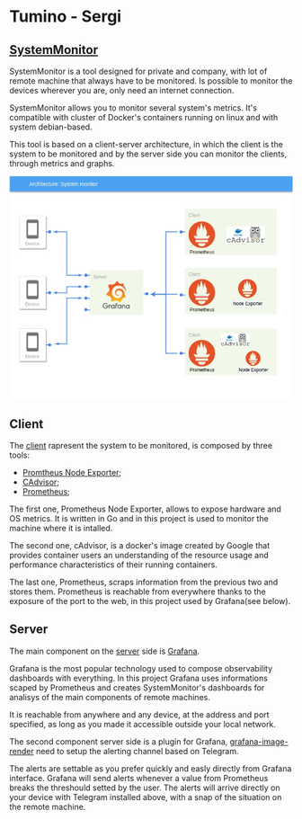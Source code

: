 # Tumino - Sergi

## [SystemMonitor](SystemMonitor)

SystemMonitor is a tool designed for private and company, with lot of remote machine that always have to be monitored. Is possible to monitor the devices wherever you are, only need an internet connection.

SystemMonitor allows you to monitor several system's metrics. It's compatible with cluster of Docker's containers running on linux and with system debian-based.

This tool is based on a client-server architecture, in which the client is the system to be monitored and by the server side you can monitor the clients, through metrics and graphs.

![Architecture](projectImage.jpg)

## Client

The [client](SystemMonitor/Client) rapresent the system to be monitored, is composed by three tools:
- [Promtheus Node Exporter](https://github.com/prometheus/node_exporter);
- [CAdvisor](https://github.com/google/cadvisor);
- [Prometheus](https://prometheus.io/);

The first one, Prometheus Node Exporter, allows to expose hardware and OS metrics. It is written in Go and in this project is used to monitor the machine where it is intalled.

The second one, cAdvisor, is a docker's image created by Google that provides container users an understanding of the resource usage and performance characteristics of their running containers.

The last one, Prometheus, scraps information from the previous two and stores them. Prometheus is reachable from everywhere thanks to the exposure of the port to the web, in this project used by Grafana(see below).  

## Server

The main component on the [server](SystemMonitor/Server) side is [Grafana](https://grafana.com/).

Grafana is the most popular technology used to compose observability dashboards with everything. 
In this project Grafana uses informations scaped by Prometheus and creates SystemMonitor's dashboards for analisys of the main components of remote machines.

It is reachable from anywhere and any device, at the address and port specified, as long as you made it accessible outside your local network. 

The second component server side is a plugin for Grafana, [grafana-image-render](https://grafana.com/grafana/plugins/grafana-image-renderer) need to setup the alerting channel based on Telegram.

The alerts are settable as you prefer quickly and easly directly from Grafana interface. Grafana will send alerts whenever a value from Prometheus breaks the threshould setted by the user. The alerts will arrive directly on your device with Telegram installed above, with a snap of the situation on the remote machine.

